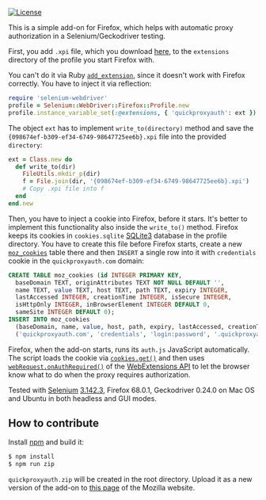 [![License](https://img.shields.io/badge/license-MIT-green.svg)](https://github.com/yegor256/quickproxyauth/master/LICENSE.txt)

This is a simple add-on for Firefox, which helps with automatic
proxy authorization in a Selenium/Geckodriver testing.

First, you add `.xpi` file, which you download [here](https://addons.mozilla.org/uk/firefox/addon/quickproxyauth/),
to the `extensions` directory of the profile you start Firefox with.

You can't do it via Ruby [`add_extension`](https://www.rubydoc.info/gems/selenium-webdriver/3.142.3/Selenium/WebDriver/Firefox/Profile),
since it doesn't work with Firefox correctly.
You have to inject it via reflection:

```ruby
require 'selenium-webdriver'
profile = Selenium::WebDriver::Firefox::Profile.new
profile.instance_variable_set(:@extensions, { 'quickproxyauth': ext })
```

The object `ext` has to implement `write_to(directory)` method and
save the `{098674ef-b309-ef34-6749-98647725ee6b}.xpi`
file into the provided `directory`:

```ruby
ext = Class.new do
  def write_to(dir)
    FileUtils.mkdir_p(dir)
    f = File.join(dir, '{098674ef-b309-ef34-6749-98647725ee6b}.xpi')
    # Copy .xpi file into f
  end
end.new
```

Then, you have to inject a cookie into Firefox, before it stars. It's better
to implement this functionality also inside the `write_to()` method. Firefox
keeps its cookies in `cookies.sqlite` [SQLite3](https://www.sqlite.org/index.html)
database in the profile directory. You
have to create this file before Firefox starts, create a new
[`moz_cookies`](http://kb.mozillazine.org/Cookies.sqlite) table there and
then `INSERT` a single row into it with `credentials` cookie in the
`quickproxyauth.com` domain:

```sql
CREATE TABLE moz_cookies (id INTEGER PRIMARY KEY,
  baseDomain TEXT, originAttributes TEXT NOT NULL DEFAULT '',
  name TEXT, value TEXT, host TEXT, path TEXT, expiry INTEGER,
  lastAccessed INTEGER, creationTime INTEGER, isSecure INTEGER,
  isHttpOnly INTEGER, inBrowserElement INTEGER DEFAULT 0,
  sameSite INTEGER DEFAULT 0);
INSERT INTO moz_cookies
  (baseDomain, name, value, host, path, expiry, lastAccessed, creationTime, isSecure, isHttpOnly)
  ('quickproxyauth.com', 'credentials', 'login:password', '.quickproxyauth.com', '/', 0, 0, 0, 0, 0);
```

Firefox, when the add-on starts, runs its `auth.js` JavaScript automatically. The
script loads the cookie via
[`cookies.get()`](https://developer.mozilla.org/en-US/docs/Mozilla/Add-ons/WebExtensions/API/cookies/get)
and then uses
[`webRequest.onAuthRequired()`](https://developer.mozilla.org/en-US/docs/Mozilla/Add-ons/WebExtensions/API/webRequest/onAuthRequired)
of the [WebExtensions API](https://developer.mozilla.org/en-US/docs/Mozilla/Add-ons/WebExtensions/API)
to let the browser know what to do when the
proxy requires authorization.

Tested with [Selenium](https://github.com/SeleniumHQ/selenium)
[3.142.3](https://rubygems.org/gems/selenium-webdriver/versions/3.142.3),
Firefox 68.0.1, Geckodriver 0.24.0 on Mac OS and Ubuntu
in both headless and GUI modes.

## How to contribute

Install [npm](https://www.npmjs.com/) and build it:

```bash
$ npm install
$ npm run zip
```

`quickproxyauth.zip` will be created in the root directory. Upload it
as a new version of the add-on to
[this page](https://addons.mozilla.org/en-US/developers/addon/quickproxyauth/versions)
of the Mozilla website.
